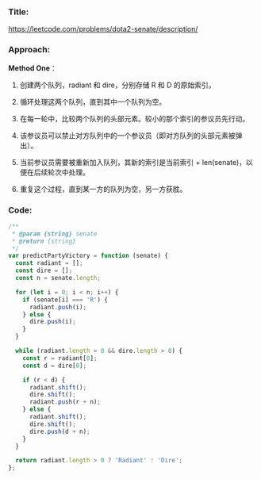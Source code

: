 ### **Title:**

https://leetcode.com/problems/dota2-senate/description/

### **Approach:**

**Method One**：

1. 创建两个队列，radiant 和 dire，分别存储 R 和 D 的原始索引。

2. 循环处理这两个队列，直到其中一个队列为空。

3. 在每一轮中，比较两个队列的头部元素。较小的那个索引的参议员先行动。

4. 该参议员可以禁止对方队列中的一个参议员（即对方队列的头部元素被弹出）。

5. 当前参议员需要被重新加入队列，其新的索引是当前索引 + len(senate)，以便在后续轮次中处理。

6. 重复这个过程，直到某一方的队列为空，另一方获胜。

### **Code:**

```js
/**
 * @param {string} senate
 * @return {string}
 */
var predictPartyVictory = function (senate) {
  const radiant = [];
  const dire = [];
  const n = senate.length;

  for (let i = 0; i < n; i++) {
    if (senate[i] === 'R') {
      radiant.push(i);
    } else {
      dire.push(i);
    }
  }

  while (radiant.length > 0 && dire.length > 0) {
    const r = radiant[0];
    const d = dire[0];

    if (r < d) {
      radiant.shift();
      dire.shift();
      radiant.push(r + n);
    } else {
      radiant.shift();
      dire.shift();
      dire.push(d + n);
    }
  }

  return radiant.length > 0 ? 'Radiant' : 'Dire';
};
```

